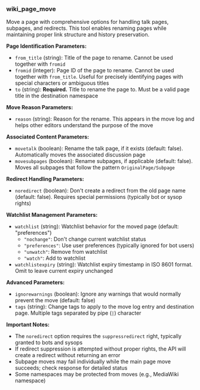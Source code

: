 ### wiki_page_move

Move a page with comprehensive options for handling talk pages, subpages, and redirects. This tool enables renaming pages while maintaining proper link structure and history preservation.

**Page Identification Parameters:**
- `from_title` (string): Title of the page to rename. Cannot be used together with `fromid`
- `fromid` (integer): Page ID of the page to rename. Cannot be used together with `from_title`. Useful for precisely identifying pages with special characters or ambiguous titles
- `to` (string): **Required.** Title to rename the page to. Must be a valid page title in the destination namespace

**Move Reason Parameters:**
- `reason` (string): Reason for the rename. This appears in the move log and helps other editors understand the purpose of the move

**Associated Content Parameters:**
- `movetalk` (boolean): Rename the talk page, if it exists (default: false). Automatically moves the associated discussion page
- `movesubpages` (boolean): Rename subpages, if applicable (default: false). Moves all subpages that follow the pattern `OriginalPage/Subpage`

**Redirect Handling Parameters:**
- `noredirect` (boolean): Don't create a redirect from the old page name (default: false). Requires special permissions (typically bot or sysop rights)

**Watchlist Management Parameters:**
- `watchlist` (string): Watchlist behavior for the moved page (default: "preferences")
  - `"nochange"`: Don't change current watchlist status
  - `"preferences"`: Use user preferences (typically ignored for bot users)
  - `"unwatch"`: Remove from watchlist
  - `"watch"`: Add to watchlist
- `watchlistexpiry` (string): Watchlist expiry timestamp in ISO 8601 format. Omit to leave current expiry unchanged

**Advanced Parameters:**
- `ignorewarnings` (boolean): Ignore any warnings that would normally prevent the move (default: false)
- `tags` (string): Change tags to apply to the move log entry and destination page. Multiple tags separated by pipe (`|`) character

**Important Notes:**
- The `noredirect` option requires the `suppressredirect` right, typically granted to bots and sysops
- If redirect suppression is attempted without proper rights, the API will create a redirect without returning an error
- Subpage moves may fail individually while the main page move succeeds; check response for detailed status
- Some namespaces may be protected from moves (e.g., MediaWiki namespace)
